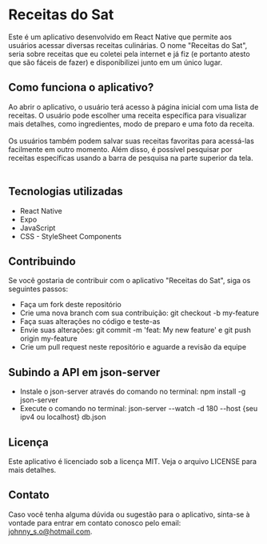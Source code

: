 # Receitas do Sat
Este é um aplicativo desenvolvido em React Native que permite aos usuários acessar diversas receitas culinárias. O nome "Receitas do Sat", seria sobre receitas que eu coletei pela internet e já fiz (e portanto atesto que são fáceis de fazer) e disponibilizei junto em um único lugar.

## Como funciona o aplicativo?
Ao abrir o aplicativo, o usuário terá acesso à página inicial com uma lista de receitas. O usuário pode escolher uma receita específica para visualizar mais detalhes, como ingredientes, modo de preparo e uma foto da receita.
<br><br>
Os usuários também podem salvar suas receitas favoritas para acessá-las facilmente em outro momento. Além disso, é possível pesquisar por receitas específicas usando a barra de pesquisa na parte superior da tela.
<br><br>

## Tecnologias utilizadas
- React Native
- Expo
- JavaScript
- CSS - StyleSheet Components

## Contribuindo
Se você gostaria de contribuir com o aplicativo "Receitas do Sat", siga os seguintes passos:
- Faça um fork deste repositório
- Crie uma nova branch com sua contribuição: git checkout -b my-feature
- Faça suas alterações no código e teste-as
- Envie suas alterações: git commit -m 'feat: My new feature' e git push origin my-feature
- Crie um pull request neste repositório e aguarde a revisão da equipe

## Subindo a API em json-server
- Instale o json-server através do comando no terminal: npm install -g json-server
- Execute o comando no terminal: json-server --watch -d 180 --host {seu ipv4 ou localhost} db.json

## Licença
Este aplicativo é licenciado sob a licença MIT. Veja o arquivo LICENSE para mais detalhes.

## Contato
Caso você tenha alguma dúvida ou sugestão para o aplicativo, sinta-se à vontade para entrar em contato conosco pelo email: johnny_s.o@hotmail.com.